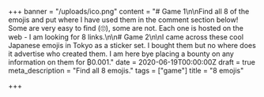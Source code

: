 +++
banner = "/uploads/ico.png"
content = "# Game 1\n\nFind all 8 of the emojis and put where I have used them in the comment section below! Some are very easy to find (🙄), some are not. Each one is hosted on the web - I am looking for 8 links.\n\n# Game 2\n\nI came across these cool Japanese emojis in Tokyo as a sticker set. I bought them but no where does it advertise who created them. I am here bye placing a bounty on any information on them for ₿0.001."
date = 2020-06-19T00:00:00Z
draft = true
meta_description = "Find all 8 emojis."
tags = ["game"]
title = "8 emojis"

+++
